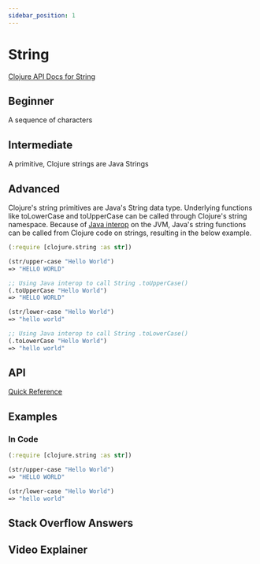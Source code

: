 ```yaml
---
sidebar_position: 1
---
```


# String

[Clojure API Docs for String](https://clojuredocs.org/clojure.string)

## Beginner

A sequence of characters

## Intermediate

A primitive, Clojure strings are Java Strings

## Advanced

Clojure's string primitives are Java's String data type. Underlying functions like toLowerCase and toUpperCase can be called through Clojure's string namespace. Because of [Java interop](https://clojure.org/reference/java_interop) on the JVM, Java's string functions can be called from Clojure code on strings, resulting in the below example.

```clojure
(:require [clojure.string :as str])

(str/upper-case "Hello World")
=> "HELLO WORLD"

;; Using Java interop to call String .toUpperCase()
(.toUpperCase "Hello World")
=> "HELLO WORLD"

(str/lower-case "Hello World")
=> "hello world"

;; Using Java interop to call String .toLowerCase()
(.toLowerCase "Hello World")
=> "hello world"
```

## API

[Quick Reference](https://clojuredocs.org/quickref)

## Examples

### In Code

```clojure
(:require [clojure.string :as str])

(str/upper-case "Hello World")
=> "HELLO WORLD"

(str/lower-case "Hello World")
=> "hello world"
```

## Stack Overflow Answers

## Video Explainer
